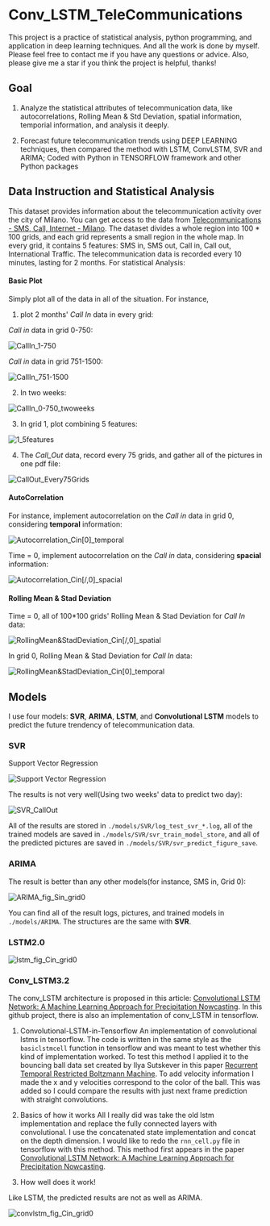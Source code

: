 # Conv_LSTM_TeleCommunications

This project is a practice of statistical analysis, python programming, and application in deep learning techniques. And all the work is done by myself. Please feel free to contact me if you have any questions or advice. Also, please give me a star if you think the project is helpful, thanks!

## Goal
1. Analyze the statistical attributes of telecommunication data, like autocorrelations, Rolling Mean & Std Deviation, spatial information, temporial information, and analysis it deeply. 

2. Forecast future telecommunication trends using DEEP LEARNING techniques, then compared the method with LSTM, ConvLSTM, SVR and ARIMA; Coded with Python in TENSORFLOW framework and other Python packages

## Data Instruction and Statistical Analysis

This dataset provides information about the telecommunication activity over the city of Milano. You can get access to the data from [Telecommunications - SMS, Call, Internet - Milano](https://dandelion.eu/datamine/open-big-data/). The dataset divides a whole region into 100 * 100 grids, and each grid represents a small region in the whole map. In every grid, it contains 5 features: SMS in, SMS out, Call in, Call out, International Traffic. The telecommunication data is recorded every 10 minutes, lasting for 2 months. For statistical Analysis:

#### Basic Plot

Simply plot all of the data in all of the situation. For instance, 

1. plot 2 months' *Call In* data in every grid:

*Call in* data in grid 0-750:

![CallIn_1-750](https://i.imgur.com/mHtt8II.png)

*Call in* data in grid 751-1500:

![CallIn_751-1500](https://i.imgur.com/2H8mvPG.png)

2. In two weeks:

![CallIn_0-750_twoweeks](https://i.imgur.com/AY7CuZG.png)

3. In grid 1, plot combining 5 features:

![1_5features](https://i.imgur.com/xSe4nS5.png)

4. The *Call_Out* data, record every 75 grids, and gather all of the pictures in one pdf file:

![CallOut_Every75Grids](https://i.imgur.com/LsO7uxr.jpg)

#### AutoCorrelation

For instance, implement autocorrelation on the *Call in* data in grid 0, considering **temporal** information:

![Autocorrelation_Cin\[0\]_temporal](https://i.imgur.com/87r8d6z.png)

Time = 0, implement autocorrelation on the *Call in* data, considering **spacial** information:

![Autocorrelation_Cin\[/,0\]_spacial](https://i.imgur.com/wXmQ1ej.png)

#### Rolling Mean & Stad Deviation

Time = 0, all of 100*100 grids' Rolling Mean & Stad Deviation for *Call In* data:

![RollingMean&StadDeviation_Cin\[/,0\]_spatial](https://i.imgur.com/tb2UFCv.png)

In grid 0, Rolling Mean & Stad Deviation for *Call In* data:

![RollingMean&StadDeviation_Cin\[0\]_temporal](https://i.imgur.com/7AaMSOX.png)


## Models
I use four models: **SVR**, **ARIMA**, **LSTM**, and **Convolutional LSTM** models to predict the future trendency of telecommunication data. 

### SVR 

Support Vector Regression

![Support Vector Regression](https://i.imgur.com/QxiYthb.png)


The results is not very well(Using two weeks' data to predict two day):

![SVR_CallOut](https://i.imgur.com/lS3sKql.png)


All of the results are stored in `./models/SVR/log_test_svr_*.log`, all of the trained models are saved in `./models/SVR/svr_train_model_store`, and all of the predicted pictures are saved in `./models/SVR/svr_predict_figure_save`.

### ARIMA

The result is better than any other models(for instance, SMS in, Grid 0):

![ARIMA_fig_Sin_grid0](https://i.imgur.com/LPGLmCq.png)

You can find all of the result logs, pictures, and trained models in `./models/ARIMA`. The structures are the same with **SVR**.

### LSTM2.0

![lstm_fig_Cin_grid0](https://i.imgur.com/dvRSFCX.png)


### Conv_LSTM3.2

The conv_LSTM architecture is proposed in this article: [Convolutional LSTM Network: A Machine Learning Approach for Precipitation Nowcasting](https://arxiv.org/pdf/1506.04214.pdf). In this github project, there is also an implementation of conv_LSTM in tensorflow. 

1. Convolutional-LSTM-in-Tensorflow
An implementation of convolutional lstms in tensorflow. The code is written in the same style as the `basiclstmcell` function in tensorflow and was meant to test whether this kind of implementation worked. To test this method I applied it to the bouncing ball data set created by Ilya Sutskever in this paper [Recurrent Temporal Restricted Boltzmann Machine](http://www.uoguelph.ca/~gwtaylor/publications/nips2008/rtrbm.pdf). To add velocity information I made the x and y velocities correspond to the color of the ball. This was added so I could compare the results with just next frame prediction with straight convolutions.

2. Basics of how it works
All I really did was take the old lstm implementation and replace the fully connected layers with convolutional. I use the concatenated state implementation and concat on the depth dimension. I would like to redo the `rnn_cell.py` file in tensorflow with this method. This method first appears in the paper [Convolutional LSTM Network: A Machine Learning Approach for Precipitation Nowcasting](http://arxiv.org/pdf/1506.04214v2.pdf).

3. How well does it work!

Like LSTM, the predicted results are not as well as ARIMA.

![convlstm_fig_Cin_grid0](https://i.imgur.com/iV5JNv9.png)
